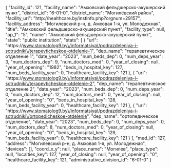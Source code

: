 {
    "facility_id": 121,
    "facility_name": "Амховский фельдшерско-акушерский пункт",
    "district_id": "6-01-0",
    "district_name": "Могилёвский район",
    "facility_url": "http:\/\/healthcare.by\/instinfo.php?orgnum=29157",
    "facility_address": "Могилевский р-н, д. Амховая 1-я, ул. Молодежная",
    "title": "Амховский фельдшерско-акушерский пункт",
    "facility_type": null,
    "ap_1": "5",
    "name": "Амховский фельдшерско-акушерский пункт",
    "state": "public institution",
    "stats": [
        {
            "url": "https:\/\/www.stomatolog9.by\/informatsiya\/podrazdeleniya-i-sotrudniki\/terapevticheskoe-otdelenie-1",
            "dep_name": "терапевтическое отделение 1",
            "date_year": "2023",
            "num_beds_dep": 0,
            "num_deps_year": 3,
            "num_doctors_dep": 9,
            "num_doctors_med": 0,
            "year_of_closing": null,
            "year_of_opening": "1982",
            "beds_in_hospital_key": 127,
            "num_beds_facility_year": 0,
            "healthcare_facility_key": 121
        },
        {
            "url": "https:\/\/www.stomatolog9.by\/informatsiya\/podrazdeleniya-i-sotrudniki\/terapevticheskoe-otdelenie-2",
            "dep_name": "терапевтическое отделение 2",
            "date_year": "2023",
            "num_beds_dep": 0,
            "num_deps_year": 0,
            "num_doctors_dep": 12,
            "num_doctors_med": 0,
            "year_of_closing": null,
            "year_of_opening": "0",
            "beds_in_hospital_key": 128,
            "num_beds_facility_year": 0,
            "healthcare_facility_key": 121
        },
        {
            "url": "https:\/\/www.stomatolog9.by\/informatsiya\/podrazdeleniya-i-sotrudniki\/ortopedicheskoe-otdelenie",
            "dep_name": "ортопедическое отделение",
            "date_year": "2023",
            "num_beds_dep": 0,
            "num_deps_year": 0,
            "num_doctors_dep": 8,
            "num_doctors_med": 0,
            "year_of_closing": null,
            "year_of_opening": "0",
            "beds_in_hospital_key": 129,
            "num_beds_facility_year": 0,
            "healthcare_facility_key": 121
        }
    ],
    "med_id": 127,
    "address": "Могилевский р-н, д. Амховая 1-я, ул. Молодежная",
    "devices": [],
    "coord_x_y": null,
    "place_name": "Могилев",
    "place_type": null,
    "localties_key": 127,
    "year_of_closing": null,
    "year_of_opening": "0",
    "healthcare_facility_key": 121,
    "administrative_division_id": "6-01-0"
}